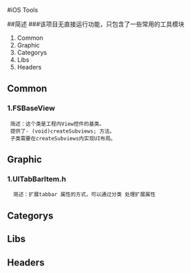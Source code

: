 #iOS Tools

##简述
###该项目无直接运行功能，只包含了一些常用的工具模块

1. Common
2. Graphic
3. Categorys
4. Libs
5. Headers

## Common
### 1.FSBaseView
     简述：这个类是工程内View控件的基类。
     提供了- (void)createSubviews; 方法。
     子类需要在createSubviews内实现UI布局。
 
 
## Graphic
### 1.UITabBarItem.h 
	  简述：扩展tabbar 属性的方式，可以通过分类 处理扩展属性
	  
##  Categorys

##  Libs

##  Headers

